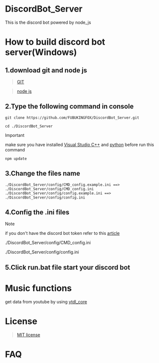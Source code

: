 # DiscordBot_Server
This is the discord bot powered by node_js

# How to build discord bot server(Windows)
## 1.download git and node js
> [GIT](https://git-scm.com/)

> [node js](https://nodejs.org/en)

## 2.Type the following command in console
```
git clone https://github.com/FUBUKINGFOX/DiscordBot_Server.git
```
```
cd ./DiscordBot_Server
```
> [!IMPORTANT]
> make sure you have installed [Visual Studio C++](https://learn.microsoft.com/en-us/cpp/build/vscpp-step-0-installation?view=msvc-170)
> and [python](https://www.python.org/downloads/) before run this command
```
npm update
```

## 3.Change the files name
`
./DiscordBot_Server/config/CMD_config.example.ini ==> ./DiscordBot_Server/config/CMD_config.ini
`
`
./DiscordBot_Server/config/config.example.ini ==> ./DiscordBot_Server/config/config.ini
`
## 4.Config the .ini files
> [!NOTE]
> if you don't have the discord bot token refer to this [article](https://discord.com/developers/docs/quick-start/getting-started)

./DiscordBot_Server/config/CMD_config.ini

./DiscordBot_Server/config/config.ini
## 5.Click run.bat file start your discord bot

# Music functions
get data from youtube by using [ytdl_core](https://github.com/fent/node-ytdl-core)

# License
> [MIT license](./LICENSE)


# FAQ